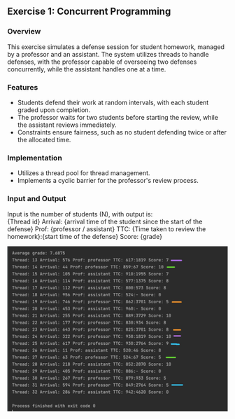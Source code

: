 ## Exercise 1: Concurrent Programming

### Overview
This exercise simulates a defense session for student homework, managed by a professor and an assistant. The system utilizes threads to handle defenses, with the professor capable of overseeing two defenses concurrently, while the assistant handles one at a time.

### Features
- Students defend their work at random intervals, with each student graded upon completion.
- The professor waits for two students before starting the review, while the assistant reviews immediately.
- Constraints ensure fairness, such as no student defending twice or after the allocated time.

### Implementation
- Utilizes a thread pool for thread management.
- Implements a cyclic barrier for the professor's review process.

### Input and Output
Input is the number of students (N), with output is: <br>
{Thread id} Arrival: {arrival time of the student since the start of the defense} Prof: {professor / assistant} TTC: {Time taken to review the homework}:{start time of the defense} Score: {grade}

<img src="photos/web_1.jpeg" />